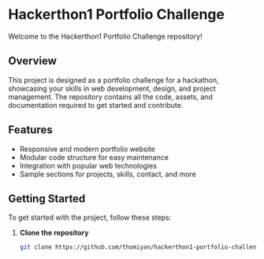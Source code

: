 # Hackerthon1 Portfolio Challenge

Welcome to the Hackerthon1 Portfolio Challenge repository!

## Overview

This project is designed as a portfolio challenge for a hackathon, showcasing your skills in web development, design, and project management. The repository contains all the code, assets, and documentation required to get started and contribute.

## Features

- Responsive and modern portfolio website
- Modular code structure for easy maintenance
- Integration with popular web technologies
- Sample sections for projects, skills, contact, and more

## Getting Started

To get started with the project, follow these steps:

1. **Clone the repository**
   ```bash
   git clone https://github.com/thomiyan/hackerthon1-portfolio-challenge.git
